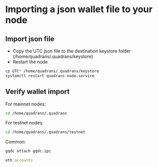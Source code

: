 Importing a json wallet file to your node
=========================================

## Import json file
* Copy the UTC json file to the destination keystore folder (/home/quadrans/.quadrans/keystore)
* Restart the node

``` bash
cp UTC* /home/quadrans/.quadrans/keystore
systemctl restart quadrans-node.service
```

## Verify wallet import

For mainnet nodes:

``` bash
cd /home/quadrans/.quadrans
``` 

For testnet nodes:

``` bash
cd /home/quadrans/.quadrans/testnet
```

Common:

``` bash
gqdc attach gqdc.ipc
```

``` js
eth.accounts
```